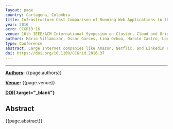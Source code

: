 ```yaml
---
layout: page
country: Cartagena, Colombia
title: Infrastructure Cost Comparison of Running Web Applications in the Cloud Using AWS Lambda and Monolithic and Microservice Architectures
year: 2016
acro: CCGRID'16
venue: 16th IEEE/ACM International Symposium on Cluster, Cloud and Grid Computing (CCGrid)
authors: Mario Villamizar, Oscar Garces, Lina Ochoa, Harold Castro, Lorena Salamanca, Mauricio Verano, Rubby Casallas, Santiago Gil, Carlos Valencia, Angee Zambrano, and Mery Lang.
type: Conference
abstract: Large Internet companies like Amazon, Netflix, and LinkedIn are using the microservice architecture pattern to deploy large applications in the cloud as a set of small services that can be developed, tested, deployed, scaled, operated and upgraded independently. However, aside from gaining agility, independent development, and scalability, infrastructure costs are a major concern for companies adopting this pattern. This paper presents a cost comparison of a web application developed and deployed using the same scalable scenarios with three different approaches 1) a monolithic architecture, 2) a microservice architecture operated by the cloud customer, and 3) a microservice architecture operated by the cloud provider. Test results show that microservices can help reduce infrastructure costs in comparison to standard monolithic architectures. Moreover, the use of services specifically designed to deploy and scale microservices reduces infrastructure costs by 70% or more. Lastly, we also describe the challenges we faced while implementing and deploying microservice applications.
doi: https://doi.org/10.1109/CCGrid.2016.37
---
```


---

**[Authors](#):** {{page.authors}}

**[Venue](#):** {{page.venue}}

**[DOI]({{page.doi}}){:target="_blank"}** 

## Abstract
{{page.abstract}}